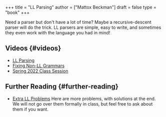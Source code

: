 +++
title = "LL Parsing"
author = ["Mattox Beckman"]
draft = false
type = "book"
+++

Need a parser but don't have a lot of time?  Maybe a recursive-descent parser
will do the trick.  LL parsers are simple, easy to write, and sometimes they even work
with the language you had in mind!


## Videos {#videos}

-   [LL Parsing](/videos/ll-parsing)
-   [Fixing Non-LL Grammars](/videos/fixing-non-ll-grammars)
-   [Spring 2022 Class Session](https://mediaspace.illinois.edu/media/t/1_a1af9qv3)


## Further Reading {#further-reading}

-   [Extra LL Problems](/handouts/ll-problems.pdf)  Here are more problems, with solutions at the end.
    We will not go over them formally in class, but feel free to ask about them if you want.
